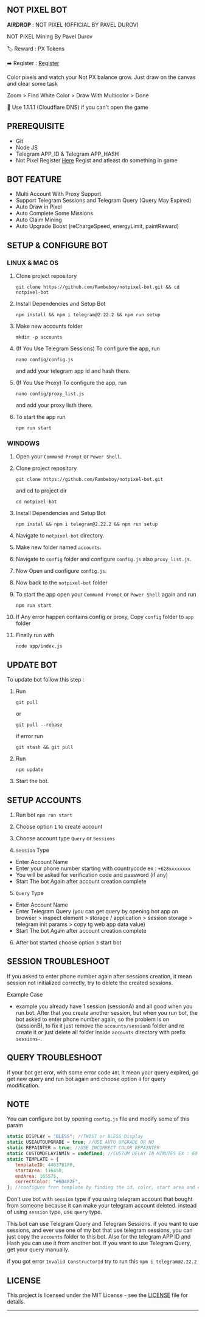 ## NOT PIXEL BOT

**AIRDROP** : NOT PIXEL (OFFICIAL BY PAVEL DUROV)

NOT PIXEL Mining By Pavel Durov

🏷 Reward : PX Tokens

➡️ Register : [Register](https://t.me/notpixel/app?startapp=f6896240442_s575297)

Color pixels and watch your Not PX balance grow.
Just draw on the canvas and clear some task

Zoom > Find White Color > Draw With Multicolor > Done

📌 Use 1.1.1.1 (Cloudflare DNS) if you can't open the game

## PREREQUISITE

- Git
- Node JS
- Telegram APP_ID & Telegram APP_HASH
- Not Pixel Register [Here](https://t.me/notpixel/app?startapp=f6896240442_s575297) Regist and atleast do something in game

## BOT FEATURE

- Multi Account With Proxy Support
- Support Telegram Sessions and Telegram Query (Query May Expired)
- Auto Draw in Pixel
- Auto Complete Some Missions
- Auto Claim Mining
- Auto Upgrade Boost (reChargeSpeed, energyLimit, paintReward)

## SETUP & CONFIGURE BOT

### LINUX & MAC OS

1. Clone project repository
   ```
   git clone https://github.com/Rambeboy/notpixel-bot.git && cd notpixel-bot
   ```
2. Install Dependencies and Setup Bot
   ```
   npm install && npm i telegram@2.22.2 && npm run setup
   ```

3. Make new accounts folder
   ```
   mkdir -p accounts
   ```

4. (If You Use Telegram Sessions) To configure the app, run
   ```
   nano config/config.js
   ```
   and add your telegram app id and hash there.

5. (If You Use Proxy) To configure the app, run
   ```
   nano config/proxy_list.js
   ```
   and add your proxy listh there.

6. To start the app run
   ```
   npm run start
   ```

### WINDOWS

1. Open your `Command Prompt` or `Power Shell`.

2. Clone project repository
   ```
   git clone https://github.com/Rambeboy/notpixel-bot.git
   ```
   and cd to project dir
   ```
   cd notpixel-bot
   ```

3. Install Dependencies and Setup Bot
   ```
   npm instal && npm i telegram@2.22.2 && npm run setup
   ```

4. Navigate to `notpixel-bot` directory.

5. Make new folder named `accounts`.

6. Navigate to `config` folder and configure  `config.js` also `proxy_list.js`.

7. Now Open and configure `config.js`.

8. Now back to the `notpixel-bot` folder

9. To start the app open your `Command Prompt` or `Power Shell` again and run
    ```
    npm run start
    ```

11. If Any error happen contains config or proxy, Copy `config` folder to `app` folder

12. Finally run with
    ```
    node app/index.js
    ```

## UPDATE BOT

To update bot follow this step :

1. Run
   ```
   git pull
   ```
   or
   ```
   git pull --rebase
   ```
   if error run
   ```
   git stash && git pull
   ```
2. Run
   ```
   npm update
   ```
3. Start the bot.

## SETUP ACCOUNTS

1. Run bot `npm run start`

2. Choose option `1` to create account

3. Choose account type `Query` or `Sessions`

4. `Session` Type
- Enter Account Name
- Enter your phone number starting with countrycode ex : `+628xxxxxxxx`
- You will be asked for verification code and password (if any)
- Start The bot Again after account creation complete

5. `Query` Type
- Enter Account Name
- Enter Telegram Query (you can get query by opening bot app on browser > inspect element > storage / application > session storage > telegram init params > copy tg web app data value)
- Start The bot Again after account creation complete

6. After bot started choose option `3` start bot

## SESSION TROUBLESHOOT

If you asked to enter phone number again after sessions creation, it mean session not initialized correctly, try to delete the created sessions.

Example Case

- example you already have 1 session (sessionA) and all good when you run bot. After that you create another session, but when you run bot, the bot asked to enter phone number again, so the problem is on (sessionB), to fix it just remove the `accounts/sessionB` folder and re create it or just delete all folder inside `accounts` directory with prefix `sessions-`.

## QUERY TROUBLESHOOT

if your bot get eror, with some error code `401` it mean your query expired, go get new query and run bot again and choose option `4` for query modification.

## NOTE

You can configure bot by opening `config.js` file and modify some of this param
```js
static DISPLAY = "BLESS"; //TWIST or BLESS Display
static USEAUTOUPGRADE = true; //USE AUTO UPGRADE OR NO
static REPAINTER = true; //USE INCORRECT COLOR REPAINTER
static CUSTOMDELAYINMIN = undefined; //CUSTOM DELAY IN MINUTES EX : 60 = 60 minutes
static TEMPLATE = {
   templateID: 446378180,
   startArea: 116450,
   endArea: 165575,
   correctColor: "#6D482F",
}; //configure fren template by finding the id, color, start area and end area (is a rectangle start from top left, and end on bottom right)
```

Don't use bot with `session` type if you using telegram account that bought from someone because it can make your telegram account deleted. instead of using `session` type, use `query` type.

This bot can use Telegram Query and Telegram Sessions. if you want to use sessions, and ever use one of my bot that use telegram sessions, you can just copy the `accounts` folder to this bot. Also for the telegram APP ID and Hash you can use it from another bot. If you want to use Telegram Query, get your query manually.

if you got error `Invalid ConstructorId` try to run this `npm i telegram@2.22.2`

## LICENSE

This project is licensed under the MIT License - see the [LICENSE](LICENSE) file for details.

---
